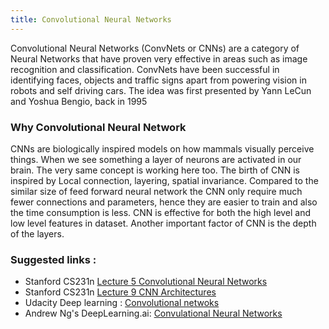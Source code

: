 ```yaml
---
title: Convolutional Neural Networks
---
```


Convolutional Neural Networks (ConvNets or CNNs) are a category of Neural Networks that have proven very effective in areas such as image recognition and classification. ConvNets have been successful in identifying faces, objects and traffic signs apart from powering vision in robots and self driving cars.
The idea was first presented by Yann LeCun and Yoshua Bengio, back in 1995

### Why Convolutional Neural Network

CNNs are biologically inspired models on how mammals visually perceive things. When we see something a layer of neurons are activated in our brain. The very same concept is working here too. The birth of CNN is inspired by Local connection, layering, spatial invariance. Compared to the similar size of feed forward neural network the CNN only require much fewer connections and parameters, hence they are easier to train and also the time consumption is less. CNN is effective for both the high level and low level features in dataset. Another important factor of CNN is the depth of the layers.

### Suggested links :
 - Stanford CS231n [Lecture 5 Convolutional Neural Networks](https://www.youtube.com/watch?v=bNb2fEVKeEo)
 - Stanford CS231n [Lecture 9 CNN Architectures](https://www.youtube.com/watch?v=DAOcjicFr1Y&t=2384s)
 - Udacity Deep learning : [Convolutional netwoks](https://www.youtube.com/watch?v=jajksuQW4mc)
 - Andrew Ng's DeepLearning.ai: [Convulational Neural Networks](https://www.coursera.org/learn/convolutional-neural-networks/)
